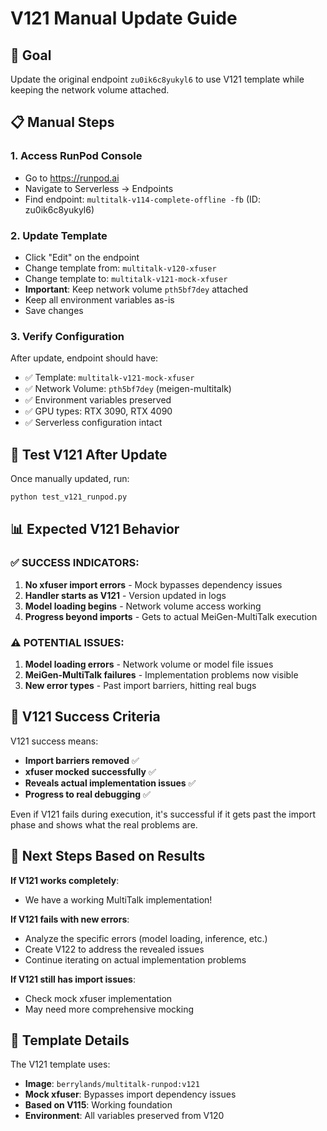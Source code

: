 # V121 Manual Update Guide

## 🎯 Goal
Update the original endpoint `zu0ik6c8yukyl6` to use V121 template while keeping the network volume attached.

## 📋 Manual Steps

### 1. Access RunPod Console
- Go to https://runpod.ai
- Navigate to Serverless → Endpoints
- Find endpoint: `multitalk-v114-complete-offline -fb` (ID: zu0ik6c8yukyl6)

### 2. Update Template
- Click "Edit" on the endpoint
- Change template from: `multitalk-v120-xfuser` 
- Change template to: `multitalk-v121-mock-xfuser`
- **Important**: Keep network volume `pth5bf7dey` attached
- Keep all environment variables as-is
- Save changes

### 3. Verify Configuration
After update, endpoint should have:
- ✅ Template: `multitalk-v121-mock-xfuser`
- ✅ Network Volume: `pth5bf7dey` (meigen-multitalk)
- ✅ Environment variables preserved
- ✅ GPU types: RTX 3090, RTX 4090
- ✅ Serverless configuration intact

## 🧪 Test V121 After Update

Once manually updated, run:
```bash
python test_v121_runpod.py
```

## 📊 Expected V121 Behavior

### ✅ SUCCESS INDICATORS:
1. **No xfuser import errors** - Mock bypasses dependency issues
2. **Handler starts as V121** - Version updated in logs
3. **Model loading begins** - Network volume access working
4. **Progress beyond imports** - Gets to actual MeiGen-MultiTalk execution

### ⚠️ POTENTIAL ISSUES:
1. **Model loading errors** - Network volume or model file issues
2. **MeiGen-MultiTalk failures** - Implementation problems now visible
3. **New error types** - Past import barriers, hitting real bugs

## 🎯 V121 Success Criteria

V121 success means:
- **Import barriers removed** ✅
- **xfuser mocked successfully** ✅ 
- **Reveals actual implementation issues** ✅
- **Progress to real debugging** ✅

Even if V121 fails during execution, it's successful if it gets past the import phase and shows what the real problems are.

## 🔄 Next Steps Based on Results

**If V121 works completely**: 
- We have a working MultiTalk implementation!

**If V121 fails with new errors**:
- Analyze the specific errors (model loading, inference, etc.)
- Create V122 to address the revealed issues
- Continue iterating on actual implementation problems

**If V121 still has import issues**:
- Check mock xfuser implementation
- May need more comprehensive mocking

## 📝 Template Details

The V121 template uses:
- **Image**: `berrylands/multitalk-runpod:v121`
- **Mock xfuser**: Bypasses import dependency issues
- **Based on V115**: Working foundation
- **Environment**: All variables preserved from V120
